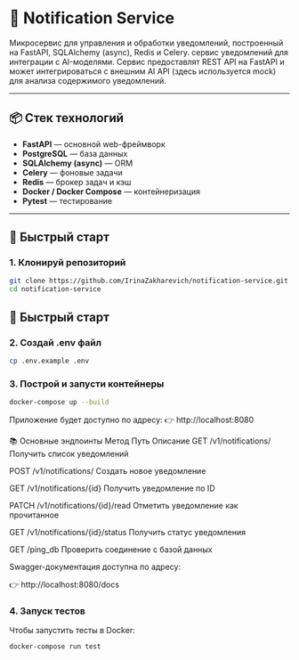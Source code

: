 # 📣 Notification Service

Микросервис для управления и обработки уведомлений, построенный на FastAPI, SQLAlchemy (async), Redis и Celery.
сервис уведомлений для интеграции с AI-моделями. Сервис предоставлят REST API на FastAPI и может интегрироваться с 
внешним AI API (здесь используется mock) для анализа содержимого уведомлений.

---

## 📦 Стек технологий

- **FastAPI** — основной web-фреймворк
- **PostgreSQL** — база данных
- **SQLAlchemy (async)** — ORM
- **Celery** — фоновые задачи
- **Redis** — брокер задач и кэш
- **Docker / Docker Compose** — контейнеризация
- **Pytest** — тестирование

---

## 🚀 Быстрый старт

### 1. Клонируй репозиторий

```bash
git clone https://github.com/IrinaZakharevich/notification-service.git
cd notification-service
```

## 🚀 Быстрый старт

### 2. Создай .env файл

```bash
cp .env.example .env
```

### 3. Построй и запусти контейнеры

```bash
docker-compose up --build
```

Приложение будет доступно по адресу:
👉 http://localhost:8080

📚 Основные эндпоинты
Метод Путь Описание
GET /v1/notifications/ Получить список уведомлений

POST /v1/notifications/ Создать новое уведомление

GET /v1/notifications/{id} Получить уведомление по ID

PATCH /v1/notifications/{id}/read Отметить уведомление как прочитанное

GET /v1/notifications/{id}/status Получить статус уведомления

GET /ping_db Проверить соединение с базой данных

Swagger-документация доступна по адресу:

👉 http://localhost:8080/docs

### 4. Запуск тестов

Чтобы запустить тесты в Docker:

```bash
docker-compose run test
```
